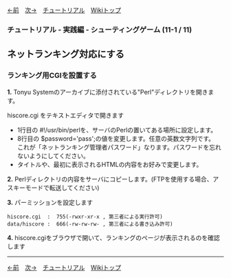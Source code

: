 

[←前](./tr-stg11)&emsp;[次→](./tr-stg11-2)&emsp;[チュートリアル](./tutorial)&emsp;[Wikiトップ](./)

<title>チュートリアル - 実践編 - シューティングゲーム (11-1 / 11) - ネットランキング対応にする - ランキング用CGIを設置する</title>

### チュートリアル - 実践編 - シューティングゲーム (11-1 / 11)
## ネットランキング対応にする
### ランキング用CGIを設置する


**1.** Tonyu Systemのアーカイブに添付されている"Perl"ディレクトリを開きます。

hiscore.cgi をテキストエディタで開きます

- 1行目の #!/usr/bin/perlを、サーバのPerlの置いてある場所に設定します。  
- 8行目の $password='pass';の値を変更します。任意の英数文字列です。  
これが「ネットランキング管理者パスワード」なります。パスワードを忘れないようにしてください。
- タイトルや、最初に表示されるHTMLの内容をお好みで変更します。

**2.** Perlディレクトリの内容をサーバにコピーします。(FTPを使用する場合、アスキーモードで転送してください)

**3.** パーミッションを設定します

    hiscore.cgi  :  755(-rwxr-xr-x , 第三者による実行許可)
    data/hiscore :  666(-rw-rw-rw- , 第三者による書き込み許可)

**4.** hiscore.cgiをブラウザで開いて、ランキングのページが表示されるのを確認します

***

[←前](./tr-stg11)&emsp;[次→](./tr-stg11-2)&emsp;[チュートリアル](./tutorial)&emsp;[Wikiトップ](./)
